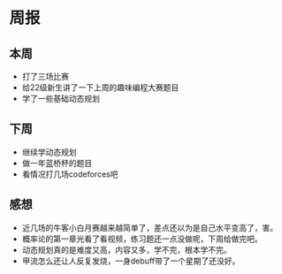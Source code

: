 # 周报
## 本周
- 打了三场比赛
- 给22级新生讲了一下上周的趣味编程大赛题目
- 学了一些基础动态规划

## 下周
- 继续学动态规划
- 做一年蓝桥杯的题目
- 看情况打几场codeforces吧

## 感想
- 近几场的牛客小白月赛越来越简单了，差点还以为是自己水平变高了，害。
- 概率论的第一章光看了看视频，练习题还一点没做呢，下周给做完吧。
- 动态规划真的是难度又高，内容又多，学不完，根本学不完。
- 甲流怎么还让人反复发烧，一身debuff带了一个星期了还没好。
